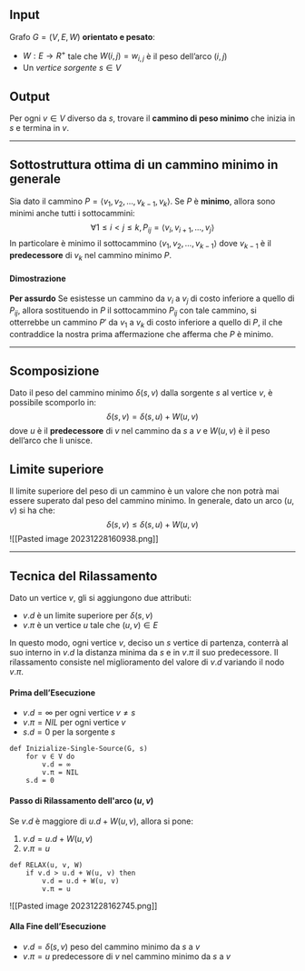 ## Input
Grafo $G = (V, E, W)$ **orientato e pesato**:
- $W : E \rightarrow R^+$ tale che $W(i,j) = w_{i,j}$ è il peso dell’arco $(i,j)$
- Un *vertice sorgente* $s ∈ V$

## Output
Per ogni $v ∈ V$ diverso da $s$, trovare il **cammino di peso minimo** che inizia in $s$ e termina in $v$.

---
## Sottostruttura ottima di un cammino minimo in generale

Sia dato il cammino $P = ⟨v_1, v_2, ..., v_{k-1}, v_k⟩$. Se $P$ è **minimo**, allora sono minimi anche tutti i sottocammini: $$∀1 ≤ i < j ≤ k, P_{ij} = ⟨v_i , v_{i+1}, ..., v_j⟩$$In particolare è minimo il sottocammino $⟨v_1, v_2, ..., v_{k-1}⟩$ dove $v_{k-1}$ è il **predecessore** di $v_k$ nel cammino minimo $P$.

#### Dimostrazione
**Per assurdo**
Se esistesse un cammino da $v_i$ a $v_j$ di costo inferiore a quello di $P_{ij}$, allora sostituendo in $P$ il sottocammino $P_{ij}$ con tale cammino, si otterrebbe un cammino $P'$ da $v_1$ a $v_k$ di costo inferiore a quello di $P$, il che contraddice la nostra prima affermazione che afferma che $P$ è minimo.

---
## Scomposizione
Dato il peso del cammino minimo $δ(s, v)$ dalla sorgente $s$ al vertice $v$, è possibile scomporlo in: $$δ(s, v) = δ(s, u) + W(u, v)$$dove $u$ è il **predecessore** di $v$ nel cammino da $s$ a $v$ e $W(u, v)$ è il peso dell’arco che li unisce.

## Limite superiore
Il limite superiore del peso di un cammino è un valore che non potrà mai essere superato dal peso del cammino minimo. In generale, dato un arco $(u, v)$ si ha che: $$δ(s, v) ≤ δ(s, u) + W(u, v)$$
![[Pasted image 20231228160938.png]]

---

## Tecnica del Rilassamento
Dato un vertice $v$, gli si aggiungono due attributi:
- $v.d$ è un limite superiore per $δ(s,v)$
- $v.\pi$ è un vertice $u$ tale che $(u,v) ∈ E$

In questo modo, ogni vertice $v$, deciso un $s$ vertice di partenza, conterrà al suo interno in $v.d$ la distanza minima da $s$ e in $v.\pi$ il suo predecessore. 
Il rilassamento consiste nel miglioramento del valore di $v.d$ variando il nodo $v.\pi$.

#### Prima dell’Esecuzione
- $v.d = ∞$ per ogni vertice $v \not= s$
- $v.\pi = NIL$ per ogni vertice $v$ 
- $s.d = 0$ per la sorgente $s$

``` Pseudocodice TI:"Inizialize-Single-Source" "FOLD"
def Inizialize-Single-Source(G, s)
	for v ∈ V do 
		v.d = ∞ 
		v.π = NIL 
	s.d = 0
```

#### Passo di Rilassamento dell'arco $(u, v)$

Se $v.d$ è maggiore di $u.d + W(u,v)$, allora si pone:
1. $v.d = u.d + W(u,v)$
2. $v.\pi = u$

``` Pseudocodice TI:"RELAX" "FOLD"
def RELAX(u, v, W)
	if v.d > u.d + W(u, v) then
		v.d = u.d + W(u, v)
		v.π = u
```

![[Pasted image 20231228162745.png]]

#### Alla Fine dell’Esecuzione
- $v.d = δ(s,v)$ peso del cammino minimo da $s$ a $v$
- $v.\pi = u$ predecessore di $v$ nel cammino minimo da $s$ a $v$

